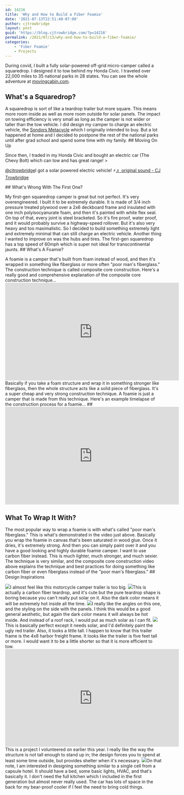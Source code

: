 ```yaml
---
id: 14216
title: 'Why and How to Build a Fiber Foamie'
date: '2021-07-13T22:51:40-07:00'
author: cjtrowbridge
layout: post
guid: 'https://blog.cjtrowbridge.com/?p=14216'
permalink: /2021/07/13/why-and-how-to-build-a-fiber-foamie/
categories:
    - 'Fiber Foamie'
    - Projects
---
```


During covid, I built a fully solar-powered off-grid micro-camper called a squaredrop. I designed it to tow behind my Honda Civic. I traveled over 22,000 miles to 35 national parks in 28 states. You can see the whole adventure at [movingcabin.com](https://movingcabin.com).

## What's a Squaredrop?

A squaredrop is sort of like a teardrop trailer but more square. This means more room inside as well as more room outside for solar panels. The impact on towing efficiency is very small as long as the camper is not wider or taller than the tow vehicle. I did design my camper to charge an electric vehicle, the [Sondors Metacycle](https://sondorsx.com/pages/metacycle) which I originally intended to buy. But a lot happened at home and I decided to postpone the rest of the national parks until after grad school and spend some time with my family. ## Moving On Up

Since then, I traded in my Honda Civic and bought an electric car (The Chevy Bolt) which can tow and has great range! > <section>[@cjtrowbridge](https://www.tiktok.com/@cjtrowbridge "@cjtrowbridge")I got a solar powered electric vehicle! ⚡[♬ original sound - CJ Trowbridge](https://www.tiktok.com/music/original-sound-6984493108067109637 "♬ original sound - CJ Trowbridge")</section>

<script async="" src="https://www.tiktok.com/embed.js"></script>## What's Wrong With The First One?

My first-gen squaredrop camper is great but not perfect. It's very overengineered. I built it to be extremely durable. It is made of 3/4 inch pressure treated plywood over a 2x6 deckboard frame and insulated with one inch polyisocyanurate foam, and then it's painted with white flex seal. On top of that, every joint is steel bracketed. So it's fire proof, water proof, and it would probably survive a highway-speed rollover. But it's also very heavy and too maximalistic. So I decided to build something extremely light and extremely minimal that can still charge an electric vehicle. Another thing I wanted to improve on was the hubs and tires. The first-gen squaredrop has a top speed of 60mph which is super not ideal for transcontinental jaunts. ## What's A Foamie?

A foamie is a camper that's built from foam instead of wood, and then it's wrapped in something like fiberglass or more often "poor man's fiberglass." The construction technique is called composite core construction. Here's a really good and comprehensive explanation of the composite core construction technique... <iframe allowfullscreen="allowfullscreen" frameborder="0" height="315" src="https://www.youtube.com/embed/tiS8ArzEA58" title="YouTube video player" width="560"></iframe>Basically if you take a foam structure and wrap it in something stronger like fiberglass, then the whole structure acts like a solid piece of fiberglass. It's a super cheap and very strong construction technique. A foamie is just a camper that is made from this technique. Here's an example timelapse of the construction process for a foamie... ## <iframe allowfullscreen="allowfullscreen" frameborder="0" height="315" src="https://www.youtube.com/embed/IOTRwcs6oT4" title="YouTube video player" width="560"></iframe>

## What To Wrap It With?

The most popular way to wrap a foamie is with what's called "poor man's fiberglass." This is what's demonstrated in the video just above. Basically you wrap the foamie in canvas that's been saturated in wood glue. Once it dries, it's extremely strong. And then you can simply paint over it and you have a good looking and highly durable foamie camper. I want to use carbon fiber instead. This is much lighter, much stronger, and much sexier. The technique is very similar, and the composite core construction video above explains the technique and best practices for doing something like carbon fiber or even fiberglass instead of the "poor man's fiberglass." ## Design Inspirations

![](https://blog.cjtrowbridge.com/wp-content/uploads/2021/07/201958782_3059714647684959_514356066287986298_n-1-1.jpg)I almost feel like this motorcycle camper trailer is too big. ![](https://blog.cjtrowbridge.com/wp-content/uploads/2021/07/IMG_6232-1-1.jpg)This is actually a carbon fiber teardrop, and it's cute but the pure teardrop shape is boring because you can't really put solar on it. Also the dark color means it will be extremely hot inside all the time. ![](https://blog.cjtrowbridge.com/wp-content/uploads/2021/07/214044803_10160519337267195_7781117202106678366_n-1-1.jpg)I really like the angles on this one, and the styling on the side with the panels. I think this would be a good general aesthetic, but again the dark color means it will always be hot inside. And instead of a roof rack, I would put as much solar as I can fit. ![](https://blog.cjtrowbridge.com/wp-content/uploads/2021/07/t792ckx92lw41-scaled-1-1.jpg)This is basically perfect except it needs solar, and I'd definitely paint the ugly red trailer. Also, it looks a little tall. I happen to know that this trailer frame is the 4x8 harbor freight frame. It looks like the trailer is five feet tall or more. I would want it to be a little shorter so that it is more efficient to tow. <iframe allowfullscreen="allowfullscreen" frameborder="0" height="315" src="https://www.youtube.com/embed/6BeFili-U7o" title="YouTube video player" width="560"></iframe>This is a project I volunteered on earlier this year. I really like the way the structure is not tall enough to stand up in; the design forces you to spend at least some time outside, but provides shelter when it's necessary. ![](https://blog.cjtrowbridge.com/wp-content/uploads/2021/07/9h_Namba_Station_13-1-1.jpg)On that note, I am interested in designing something similar to a single cell from a capsule hotel. It should have a bed, some basic lights, HVAC, and that's basically it. I don't need the full kitchen which I included in the first generation but almost never really used. The car has lots of space in the back for my bear-proof cooler if I feel the need to bring cold things.